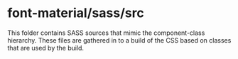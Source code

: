 # font-material/sass/src

This folder contains SASS sources that mimic the component-class hierarchy. These files
are gathered in to a build of the CSS based on classes that are used by the build.
